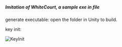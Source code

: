 ##### Imitation of WhiteCourt, a sample exe in file<build>

generate executable: open the folder in Unity to build.



key init:

![KeyInit](C:\Users\24922\source\repos\WhiteCourtimitation\KeyInit.png)


